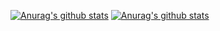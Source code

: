 [![Anurag's github stats](https://github-readme-stats.vercel.app/api?username=Ledgerbiggg&theme=dracula)](https://github.com/anuraghazra/github-readme-stats)
[![Anurag's github stats](https://github-readme-stats.vercel.app/api?username=Ledgerbiggg&theme=dracula&show_icons=true&langs_count=5)](https://github.com/anuraghazra/github-readme-stats)
